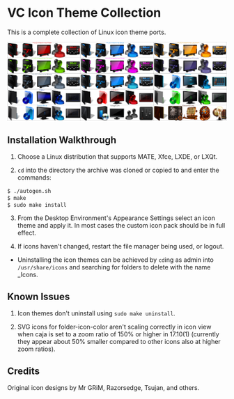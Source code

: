 VC Icon Theme Collection
========================
This is a complete collection of Linux icon theme ports.

![VC_Icon_Theme_Collection](https://github.com/OliverKurz/vc-icon-theme-collection/raw/master/images/Preview.png)

Installation Walkthrough
------------------------
1. Choose a Linux distribution that supports MATE, Xfce, LXDE, or LXQt.

2. `cd` into the directory the archive was cloned or copied to and enter the commands:

```
$ ./autogen.sh
$ make
$ sudo make install
```

3. From the Desktop Environment's Appearance Settings select an icon theme and apply it. In most cases the custom icon pack should be in full effect.

4. If icons haven't changed, restart the file manager being used, or logout.

* Uninstalling the icon themes can be achieved by `cd`ing as admin into `/usr/share/icons` and searching for folders to delete with the name _Icons.

Known Issues
------------
1. Icon themes don't uninstall using `sudo make uninstall`.

2. SVG icons for folder-icon-color aren't scaling correctly in icon view when caja is set to a zoom ratio of 150% or higher in 17.10(1) (currently they appear about 50% smaller compared to other icons also at higher zoom ratios).

Credits
--------
Original icon designs by Mr GRiM, Razorsedge, Tsujan, and others.